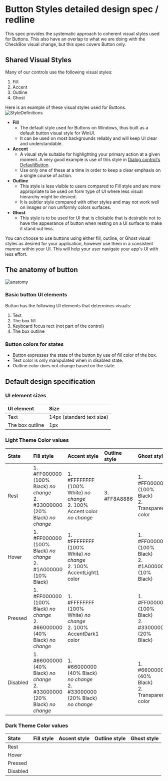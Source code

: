 # Button Styles detailed design spec / redline
This spec provides the systematic approach to coherent visual styles used for Buttons. This also have an overlap to what we are doing with the CheckBox visual change, but this spec covers Button only.

## Shared Visual Styles
Many of our controls use the following visual styles:
1. Fill
2. Accent
3. Outline
4. Ghost

Here is an example of these visual styles used for Buttons. 
![StyleDefinitions](https://github.com/microsoft/microsoft-ui-xaml-specs/blob/user/chigy/ButtonStyles/active/ButtonStyles/Images/StyleDefinitions2.png)



* **Fill**
    *  The default style used for Buttons on Windows, thus built as a default button visual style for WinUI. 
    *  It can be used on most backgrounds reliably and will keep UI clear and understandable.
* **Accent**
    * A visual style suitable for highlighting your primary action at a given moment. A very good example is use of this style in [Dialog control's DefaultButton](https://docs.microsoft.com/en-us/windows/uwp/design/controls-and-patterns/dialogs-and-flyouts/dialogs#defaultbutton). 
    * Use only one of these at a time in order to keep a clear emphasis on a single course of action.
* **Outline**
    * This style is less visible to users compared to Fill style and are more appropriate to be used on form type of UI where less visual hierarchy might be desired.
    * It is subtler style compared with other styles and may not work well on images or non uniformly colors surfaces.
* **Ghost**
   * This style is to be used for UI that is clickable that is desirable not to have the appearance of button when resting on a UI surface to make it stand out less.
   
You can choose to use buttons using either fill, outline, or Ghost visual styles as desired for your application, however use them in a consistent manner within your UI. This will help your user navigate your app's UI with less effort.

## The anatomy of button
![anatomy](https://github.com/microsoft/microsoft-ui-xaml-specs/blob/user/chigy/ButtonStyles/active/ButtonStyles/Images/Anatomy.png)

### Basic button UI elements
Button has the following UI elements that determines visuals:
1. Text
2. The box fill
3. Keyboard focus rect (not part of the control)
4. The box outline

### Button colors for states
* Button expresses the state of the button by use of fill color of the box.
* Text color is only manipulated when in disabled state.
* Outline color does not change based on the state.

## Default design specification
### UI element sizes

| UI element | Size | 
| :---------- | :------- |
| Text | 14px (standard text size) |
| The box outline | 1px |


### Light Theme Color values

| State | Fill style | Accent style | Outline style | Ghost style |
| :---------- | :------- | :------- | :------- | :------- |
| Rest |1. #FF000000 (100% Black) *no change* <br/>2. #33000000 (20% Black) *no change* |1. #FFFFFFFF (100% White) *no change* <br/>2. 100% Accent color *no change* |3. #FF8A8886  |1. #FF000000 (100% Black) <br/>2. Transparent color |
| Hover |1. #FF000000 (100% Black) *no change* <br/>2. #1A000000 (10% Black) |1. #FFFFFFFF (100% White) *no change* <br/>2. 100% AccentLight1 color |  |1. #FF000000 (100% Black) <br/>2. #1A000000 (10% Black) |
| Pressed |1. #FF000000 (100% Black) *no change* <br/>2. #66000000 (40% Black) *no change* |1. #FFFFFFFF (100% White) *no change* <br/>2. 100% AccentDark1 color  |  |1. #FF000000 (100% Black) <br/>2. #33000000 (20% Black) |
| Disabled |1. #66000000 (40% Black) *no change* <br/>2. #33000000 (20% Black) *no change* |1. #66000000 (40% Black) *no change* <br/>2. #33000000 (20% Black) *no change*  |  |1. #66000000 (40% Black) <br/>2. Transparent color |

### Dark Theme Color values

| State | Fill style | Accent style | Outline style | Ghost style |
| :---------- | :------- | :------- | :------- | :------- |
| Rest |  |  |  |  |
| Hover |  |  |  |  |
| Pressed |  |  |  |  |
| Disabled |  |  |  |  |


